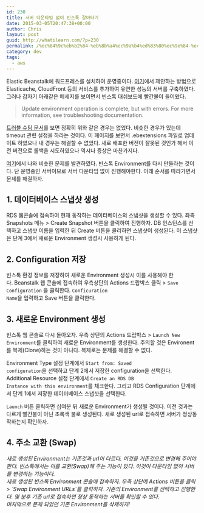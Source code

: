 ```yaml
---
id: 230
title: 서버 다운타임 없이 빈스톡 갈아타기
date: 2015-03-05T20:47:38+00:00
author: Chris
layout: post
guid: http://whatilearn.com/?p=230
permalink: /%ec%84%9c%eb%b2%84-%eb%8b%a4%ec%9a%b4%ed%83%80%ec%9e%84-%ec%97%86%ec%9d%b4-%eb%b9%88%ec%8a%a4%ed%86%a1-%ea%b0%88%ec%95%84%ed%83%80%ea%b8%b0/
category: dev
tags:
  - aws
---
```

Elastic Beanstalk에 워드프레스를 설치하여 운영중이다. <a href="http://d0.awsstatic.com/whitepapers/deploying-wordpress-with-aws-elastic-beanstalk.pdf">여기</a>에서 제안하는 방법으로 Elasticache, CloudFront 등의 서비스를 추가하여 유연한 성능의 서버를 구축하였다. 그러나 갑자기 아래같은 메세지를 보이면서 빈스톡 대쉬보드에 빨간불이 들어왔다.

<blockquote>Update environment operation is complete, but with errors. For more information, see troubleshooting documentation.</blockquote>

<a href="http://docs.aws.amazon.com/elasticbeanstalk/latest/dg/troubleshooting.html">트러블 슈팅 문서</a>를 보면 정확히 위와 같은 경우는 없었다. 비슷한 경우가 있는데 timeout 관련 설정을 하라는 것이다. 이 페이지를 보면서 .ebextensions 파일로 업데이트 하였으나 내 경우는 해결할 수 없었다. 새로 배포한 버전이 잘못된 것인가 해서 이전 버전으로 롤백을 시도하였으나 역시나 증상은 마찬가지다.

<a href="https://keithpblog.wordpress.com/2014/10/07/deploying-versions-with-zero-downtime-2-months-later/">여기</a>에서 나와 비슷한 문제를 발견하였다. 빈스톡 Environment를 다시 만들라는 것이다. 단 운영중인 서버이므로 서버 다운타임 없이 진행해야한다. 아래 순서를 따라가면서 문제를 해결하자.

<h2>1. 데이터베이스 스냅샷 생성</h2>

RDS 웹콘솔에 접속하여 현재 동작하는 데이터베이스의 스냅샷을 생성할 수 있다. 좌측 Snapshots 메뉴 &gt; Create Snapshot 버튼을 클릭하여 진행하자. DB 인스턴스를 선택하고 스냅샷 이름을 입력한 뒤 Create 버튼을 클리하면 스냅샷이 생성된다. 이 스냅샷은 단계 3에서 새로운 Environment 생성시 사용하게 된다.

<h2>2. Configuration 저장</h2>

빈스톡 환경 정보를 저장하여 새로운 Environment 생성시 이를 사용해야 한다. Beanstalk 웹 콘솔에 접속하여 우측상단의 Actions 드랍박스 클릭 &gt; <code>Save Configuration</code> 을 클릭한다. <code>Conficuration Name</code>을 입력하고 Save 버튼을 클릭한다.

<h2>3. 새로운 Environment 생성</h2>

빈스톡 웹 콘솔로 다시 돌아오자. 우측 상단의 Actions 드랍박스 &gt; <code>Launch New Environment</code>를 클릭하여 새로운 Environment를 생성한다. 주의할 것은 Environent를 복제(Clone)하는 것이 아니다. 복제로는 문제를 해결할 수 없다.

Environment Type 설정 단계에서 <code>Start from: Saved configuration</code>을 선택하고 단계 2에서 저장한 configuration을 선택한다. Additional Resource 설정 단계에서 <code>Create an RDS DB Instance with this environment</code>를 체크한다. 그리고 RDS Configuration 단계에서 단계 1에서 저장한 데이터베이스 스냅샷을 선택한다.

<code>Launch</code> 버튼 클릭하면 십여분 뒤 새로운 Environment가 생성될 것이다. 이전 것과는 다르게 빨간불이 아닌 초록색 불로 생성된다. 새로 생성된 url로 접속하면 서버가 정상동작하는지 확인하자.

<h2>4. 주소 교환 (Swap)</h2>

<address>새로 생성된 Environment는 기존것과 url이 다르다. 이것을 기존것으로 변경해 주어야한다. 빈스톡에서는 이를 교환(Swap)해 주는 기능이 있다. 이것이 다운타임 없이 서버를 변경하는 기능이다.</address>

<address>새로 생성된 빈스톡 Environment 콘솔에 접속하자. 우측 상단에 Actions 버튼을 클릭 &gt; `Swap Environment URLs`를 클릭하자. 기존의 Environment를 선택하고 진행한다. 몇 분후 기존 url로 접속하면 정상 동작하는 서버를 확인할 수 있다. </address>

<address>마지막으로 문제 되었던 기존 Environment를 삭제하자!</address>
